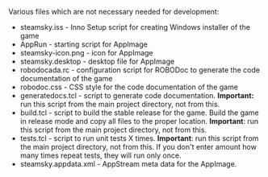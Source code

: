 Various files which are not necessary needed for development:

- steamsky.iss      - Inno Setup script for creating Windows installer of the
                      game
- AppRun            - starting script for AppImage
- steamsky-icon.png - icon for AppImage
- steamsky.desktop  - desktop file for AppImage
- robodocada.rc     - configuration script for ROBODoc to generate the code
                      documentation of the game
- robodoc.css       - CSS style for the code documentation of the game
- generatedocs.tcl  - script to generate code documentation. **Important:** run
                      this script from the main project directory, not from
                      this.
- build.tcl         - script to build the stable release for the game. Build
                      the game in release mode and copy all files to the proper
                      location. **Important**: run this script from the main
                      project directory, not from this.
- tests.tcl         - script to run unit tests X times. **Important**: run this
                      script from the main project directory, not from this.
                      If you don't enter amount how many times repeat tests,
                      they will run only once.
- steamsky.appdata.xml - AppStream meta data for the AppImage.
